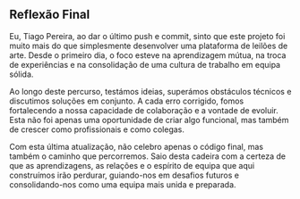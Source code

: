 ## Reflexão Final

Eu, Tiago Pereira, ao dar o último push e commit, sinto que este projeto foi muito mais do que simplesmente desenvolver uma plataforma de leilões de arte. Desde o primeiro dia, o foco esteve na aprendizagem mútua, na troca de experiências e na consolidação de uma cultura de trabalho em equipa sólida.

Ao longo deste percurso, testámos ideias, superámos obstáculos técnicos e discutimos soluções em conjunto. A cada erro corrigido, fomos fortalecendo a nossa capacidade de colaboração e a vontade de evoluir. Esta não foi apenas uma oportunidade de criar algo funcional, mas também de crescer como profissionais e como colegas.

Com esta última atualização, não celebro apenas o código final, mas também o caminho que percorremos. Saio desta cadeira com a certeza de que as aprendizagens, as relações e o espírito de equipa que aqui construímos irão perdurar, guiando-nos em desafios futuros e consolidando-nos como uma equipa mais unida e preparada.
